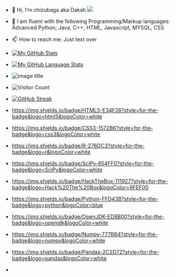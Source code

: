 - 👋 Hi, I’m chizubaga aka Daksh
![](https://github.com/README.md/https://www.bing.com/images/search?view=detailV2&ccid=hQR3%2ftCL&id=DF10FB0CB9404A9D2AAE3F3FA078CD4A215A5FF6&thid=OIP.hQR3_tCL_phZgIK80wnOcAHaFj&mediaurl=https%3a%2f%2fcdn.dribbble.com%2fusers%2f1292677%2fscreenshots%2f6139167%2favento.gif&exph=600&expw=800&q=coding+gif+joma+tech&simid=607996541665943381&FORM=IRPRST&ck=299AB07792DA18729A13F6614CEECB67&selectedIndex=60)
- 🌱 I am fluent with the following Programming/Markup languages:
     Advanced Python,
     Java, 
     C++, 
     HTML, 
     Javascript, 
     MYSQL, 
     CSS
     
- 📫 How to reach me: Just text over
- [![My GitHub Stats](https://github-readme-stats.vercel.app/api/?username=Chizubaga&count_private=true&theme=tokyonight&showicons=true)]()
- [![My GitHub Language Stats](https://github-readme-stats.vercel.app/api/top-langs/?username=Chizubaga&langs_count=5&theme=tokyonight)]()
- ![image title](https://rushter.com/counter.svg)

- ![Visitor Count](https://profile-counter.glitch.me/Chizubaga/count.svg)

- [![GitHub Streak](http://github-readme-streak-stats.herokuapp.com?user=Chizubaga&theme=dark&background=000000)](https://git.io/streak-stats)

- https://img.shields.io/badge/HTML5-E34F26?style=for-the-badge&logo=html5&logoColor=white
- https://img.shields.io/badge/CSS3-1572B6?style=for-the-badge&logo=css3&logoColor=white
- https://img.shields.io/badge/R-276DC3?style=for-the-badge&logo=r&logoColor=white
- https://img.shields.io/badge/SciPy-654FF0?style=for-the-badge&logo=SciPy&logoColor=white
- https://img.shields.io/badge/HackTheBox-111927?style=for-the-badge&logo=Hack%20The%20Box&logoColor=9FEF00
- https://img.shields.io/badge/Python-FFD43B?style=for-the-badge&logo=python&logoColor=blue
- https://img.shields.io/badge/OpenJDK-ED8B00?style=for-the-badge&logo=openjdk&logoColor=white
- https://img.shields.io/badge/Numpy-777BB4?style=for-the-badge&logo=numpy&logoColor=white
- https://img.shields.io/badge/Pandas-2C2D72?style=for-the-badge&logo=pandas&logoColor=white
- 



<!---
Chizubaga/Chizubaga is a ✨ special ✨ repository because its `README.md` (this file) appears on your GitHub profile.
You can click the Preview link to take a look at your changes.
--->
